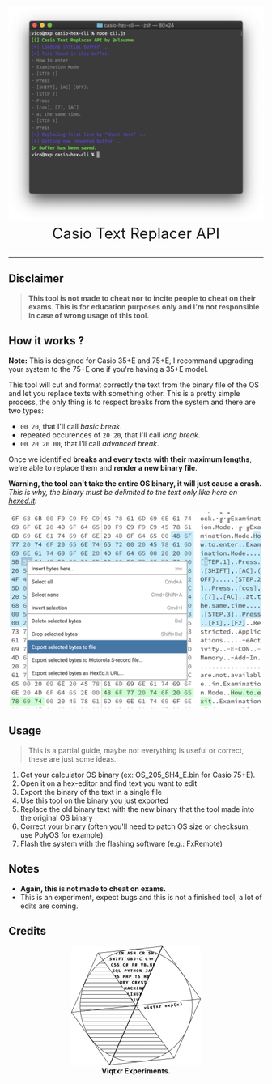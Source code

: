 <p align="center" style="font-size:22pt">
    <img src="assets/screen.png" />
    Casio Text Replacer API
</p>

<hr />

## Disclaimer
> **This tool is not made to cheat nor to incite people to cheat on their exams. This is for education purposes only and I'm not responsible in case of wrong usage of this tool.**

## How it works ?
**Note:** This is designed for Casio 35+E and 75+E, I recommand upgrading your system to the 75+E one if you're having a 35+E model.

This tool will cut and format correctly the text from the binary file of the OS and let you replace texts with something other. This is a pretty simple process, the only thing is to respect breaks from the system and there are two types:
- `00 20`, that I'll call *basic break*.
- repeated occurences of `20 20`, that I'll call *long break*.
- `00 20 20 00`, that I'll call *advanced break*.

Once we identified **breaks and every texts with their maximum lengths**, we're able to replace them and **render a new binary file**.

**Warning, the tool can't take the entire OS binary, it will just cause a crash.** *This is why, the binary must be delimited to the text only like here on [hexed.it](https://hexed.it):*
<p align="center">
    <img src="assets/hex-editor.png" />
</p>

## Usage
> This is a partial guide, maybe not everything is useful or correct, these are just some ideas.

1. Get your calculator OS binary (ex: OS_205_SH4_E.bin for Casio 75+E).
2. Open it on a hex-editor and find text you want to edit
3. Export the binary of the text in a single file
4. Use this tool on the binary you just exported
5. Replace the old binary text with the new binary that the tool made into the original OS binary
6. Correct your binary (often you'll need to patch OS size or checksum, use PolyOS for example).
7. Flash the system with the flashing software (e.g.: FxRemote)

## Notes
- **Again, this is not made to cheat on exams.**
- This is an experiment, expect bugs and this is not a finished tool, a lot of edits are coming.

## Credits
<p align="center">
    <img src="assets/exp.png" width="256">
    <br />
    <b>Viqtxr Experiments.</b>
</p>